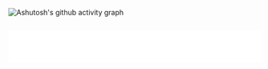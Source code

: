 <div ></div>

<div style="display: flex; vertical-align: center;">

![Ashutosh's github activity graph](https://ssr-contributions-svg.vercel.app/_/Gutz23?chart=3dbar&gap=0.6&scale=2&light=32&animation=wave&animation_duration=4&animation_delay=0.1&animation_amplitude=24&animation_frequency=0.1&animation_wave_center=0_0.5&format=svg&weeks=50&theme=pink&colors=7856c0,e78cd8,f5aed3,fac0c9,f8d6a9&dark=true)

</div>

![](Assets/metrics.plugin.activity.svg)
